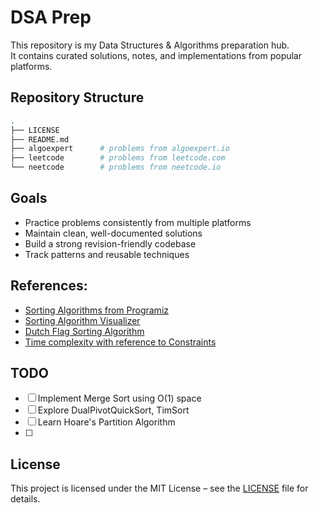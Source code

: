 # DSA Prep

This repository is my Data Structures & Algorithms preparation hub.  
It contains curated solutions, notes, and implementations from popular platforms.

## Repository Structure

```bash
.
├── LICENSE
├── README.md
├── algoexpert      # problems from algoexpert.io
├── leetcode        # problems from leetcode.com
└── neetcode        # problems from neetcode.io
```

## Goals

- Practice problems consistently from multiple platforms
- Maintain clean, well-documented solutions
- Build a strong revision-friendly codebase
- Track patterns and reusable techniques

## References:

- [Sorting Algorithms from Programiz](https://www.programiz.com/dsa/sorting-algorithm)
- [Sorting Algorithm Visualizer](https://www.hackerearth.com/practice/algorithms/sorting/bubble-sort/visualize/)
- [Dutch Flag Sorting Algorithm](https://en.wikipedia.org/wiki/Dutch_national_flag_problem)
- [Time complexity with reference to Constraints](https://codeforces.com/blog/entry/21344) 

## TODO

- [ ] Implement Merge Sort using O(1) space
- [ ] Explore DualPivotQuickSort, TimSort
- [ ] Learn Hoare's Partition Algorithm
- [ ] 

## License

This project is licensed under the MIT License – see the [LICENSE](./LICENSE) file for details.
